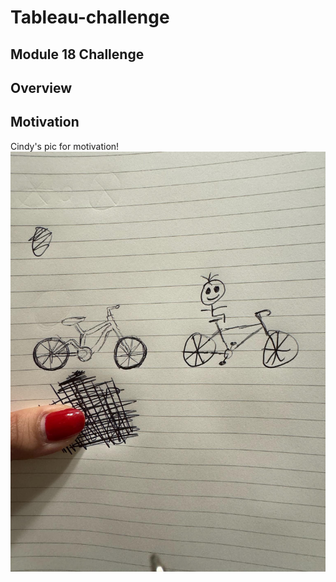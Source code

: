 # Tableau-challenge

## Module 18 Challenge

## Overview

## Motivation
Cindy's pic for motivation!
![Cindy's Pic](resources/Cindy's_pic_for_motivation.jpg)
